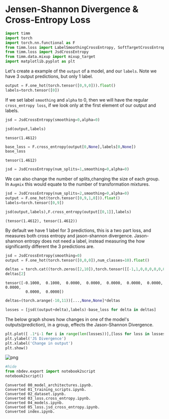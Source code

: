 # Jensen-Shannon Divergence & Cross-Entropy Loss
```python
import timm
import torch
import torch.nn.functional as F
from timm.loss import LabelSmoothingCrossEntropy, SoftTargetCrossEntropy
from timm.loss import JsdCrossEntropy
from timm.data.mixup import mixup_target
import matplotlib.pyplot as plt
```
Let's create a example of the `output` of a model, and our `labels`. Note we have 3 output predictions, but only 1 label. 
```python
output = F.one_hot(torch.tensor([0,9,0])).float()
labels=torch.tensor([0])
```
If we set label `smoothing` and `alpha` to 0, then we will have the regular `cross_entropy loss`, if we look only at the first element of our output and labels. 
```python
jsd = JsdCrossEntropy(smoothing=0,alpha=0)
```
```python
jsd(output,labels)
```
    tensor(1.4612)
```python
base_loss = F.cross_entropy(output[0,None],labels[0,None])
base_loss
```
    tensor(1.4612)
```python
jsd = JsdCrossEntropy(num_splits=1,smoothing=0,alpha=0)
```
We can also change the number of splits,changing the size of each group. In `Augmix` this would equate to the number of transformation mixtures. 
```python
jsd = JsdCrossEntropy(num_splits=2,smoothing=0,alpha=0)
output = F.one_hot(torch.tensor([0,9,1,0])).float()
labels=torch.tensor([0,9])
```
```python
jsd(output,labels),F.cross_entropy(output[[0,1]],labels)
```
    (tensor(1.4612), tensor(1.4612))
By default we have 1 label for 3 predictions, this is a two part loss, and measures both cross entropy and jason-shannon divergence. Jason-shannon entropy does not need a label, instead measuring the how significantly different the 3 predictions are.
```python
jsd = JsdCrossEntropy(smoothing=0)
output = F.one_hot(torch.tensor([0,0,0]),num_classes=10).float()
```
```python
deltas = torch.cat((torch.zeros([2,10]),torch.tensor([[-1,1,0,0,0,0,0,0,0,0]])))*0.1
deltas[2]
```
    tensor([-0.1000,  0.1000,  0.0000,  0.0000,  0.0000,  0.0000,  0.0000,  0.0000,
             0.0000,  0.0000])
```python
deltas=(torch.arange(-10,11))[...,None,None]*deltas
```
```python
losses = [jsd((output+delta),labels)-base_loss for delta in deltas]
```
The below graph shows how changes in one of the model's outputs(prediction), in a group, effects the Jason-Shannon Divergence. 
```python
plt.plot([ .1*i-1 for i in range(len(losses))],[loss for loss in losses])
plt.ylabel('JS Divergence')
plt.xlabel('Change in output')
plt.show()
```
    
![png](03c_jsd_cross_entropy_files/03c_jsd_cross_entropy_18_0.png)
    
```python
#hide
from nbdev.export import notebook2script
notebook2script()
```
    Converted 00_model_architectures.ipynb.
    Converted 01_training_scripts.ipynb.
    Converted 02_dataset.ipynb.
    Converted 03_loss.cross_entropy.ipynb.
    Converted 04_models.ipynb.
    Converted 05_loss.jsd_cross_entropy.ipynb.
    Converted index.ipynb.
    
